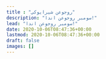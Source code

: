 ```yaml
---
title : "روجوعن شيرايوکي"
description: "سومبر روجوعن اندا!"
lead: "سومبر روجوعن اندا!"
date: 2020-10-06T08:47:36+00:00
lastmod: 2020-10-06T08:47:36+00:00
draft: false
images: []
---
```


